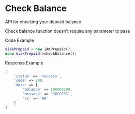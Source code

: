 # Check Balance
API for checking your deposit balance

Check balance function doesn't require any parameter to pass

Code Example
```php
$iakPrepaid = new IAKPrepaid();
echo $iakPrepaid->checkBalance();
```
Response Example
```php
[
    'status' => 'success',
    'code' => 200,
    'data' => [
        'balance' => 100000000,
        'message' => 'SUCCESS',
        'rc' => '00'
    ]
]
```